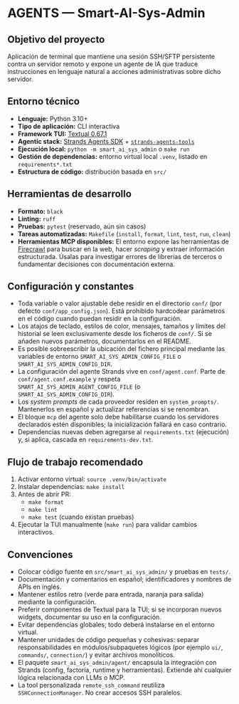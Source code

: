 # AGENTS — Smart-AI-Sys-Admin

## Objetivo del proyecto
Aplicación de terminal que mantiene una sesión SSH/SFTP persistente contra un servidor remoto y expone un agente de IA que traduce instrucciones en lenguaje natural a acciones administrativas sobre dicho servidor.

## Entorno técnico
- **Lenguaje:** Python 3.10+
- **Tipo de aplicación:** CLI interactiva
- **Framework TUI:** [Textual 0.67.1](https://textual.textualize.io)
- **Agentic stack:** [Strands Agents SDK](https://github.com/strands-agents/sdk-python) + [`strands-agents-tools`](https://github.com/strands-agents/tools)
- **Ejecución local:** `python -m smart_ai_sys_admin` o `make run`
- **Gestión de dependencias:** entorno virtual local `.venv`, listado en `requirements*.txt`
- **Estructura de código:** distribución basada en `src/`

## Herramientas de desarrollo
- **Formato:** `black`
- **Linting:** `ruff`
- **Pruebas:** `pytest` (reservado, aún sin casos)
- **Tareas automatizadas:** `Makefile` (`install`, `format`, `lint`, `test`, `run`, `clean`)
- **Herramientas MCP disponibles:** El entorno expone las herramientas de [Firecrawl](https://www.firecrawl.dev/) para buscar en la web, hacer *scraping* y extraer información estructurada. Úsalas para investigar errores de librerías de terceros o fundamentar decisiones con documentación externa.

## Configuración y constantes
- Toda variable o valor ajustable debe residir en el directorio `conf/` (por defecto `conf/app_config.json`). Está prohibido hardcodear parámetros en el código cuando puedan residir en la configuración.
- Los atajos de teclado, estilos de color, mensajes, tamaños y límites del historial se leen exclusivamente desde los ficheros de `conf/`. Si se añaden nuevos parámetros, documentarlos en el README.
- Es posible sobreescribir la ubicación del fichero principal mediante las variables de entorno `SMART_AI_SYS_ADMIN_CONFIG_FILE` o `SMART_AI_SYS_ADMIN_CONFIG_DIR`.
- La configuración del agente Strands vive en `conf/agent.conf`. Parte de `conf/agent.conf.example` y respeta `SMART_AI_SYS_ADMIN_AGENT_CONFIG_FILE` (o `SMART_AI_SYS_ADMIN_CONFIG_DIR`).
- Los *system prompts* de cada proveedor residen en `system_prompts/`. Mantenerlos en español y actualizar referencias si se renombran.
- El bloque `mcp` del agente solo debe habilitarse cuando los servidores declarados estén disponibles; la inicialización fallará en caso contrario.
- Dependencias nuevas deben agregarse al `requirements.txt` (ejecución) y, si aplica, cascada en `requirements-dev.txt`.

## Flujo de trabajo recomendado
1. Activar entorno virtual: `source .venv/bin/activate`
2. Instalar dependencias: `make install`
3. Antes de abrir PR:
   - `make format`
   - `make lint`
   - `make test` (cuando existan pruebas)
4. Ejecutar la TUI manualmente (`make run`) para validar cambios interactivos.

## Convenciones
- Colocar código fuente en `src/smart_ai_sys_admin/` y pruebas en `tests/`.
- Documentación y comentarios en español; identificadores y nombres de APIs en inglés.
- Mantener estilos retro (verde para entrada, naranja para salida) mediante la configuración.
- Preferir componentes de Textual para la TUI; si se incorporan nuevos widgets, documentar su uso en la configuración.
- Evitar dependencias globales; todo deberá instalarse en el entorno virtual.
- Mantener unidades de código pequeñas y cohesivas: separar responsabilidades en módulos/subpaquetes lógicos (por ejemplo `ui/`, `commands/`, `connection/`) y evitar archivos monolíticos.
- El paquete `smart_ai_sys_admin/agent/` encapsula la integración con Strands (config, factoría, runtime y herramientas). Extiende ahí cualquier lógica relacionada con LLMs o MCP.
- La tool personalizada `remote_ssh_command` reutiliza `SSHConnectionManager`. No crear accesos SSH paralelos.
